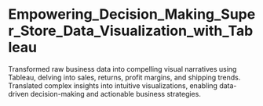 # Empowering_Decision_Making_Super_Store_Data_Visualization_with_Tableau
Transformed raw business data into compelling visual narratives using Tableau, delving into sales, returns, profit margins, and shipping trends. Translated complex insights into intuitive visualizations, enabling data-driven decision-making and actionable business strategies.
